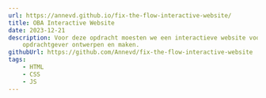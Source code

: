 ```yaml
---
url: https://annevd.github.io/fix-the-flow-interactive-website/
title: OBA Interactive Website
date: 2023-12-21
description: Voor deze opdracht moesten we een interactieve website voor een
    opdrachtgever ontwerpen en maken.
githubUrl: https://github.com/Annevd/fix-the-flow-interactive-website
tags:
    - HTML
    - CSS
    - JS
---
```

